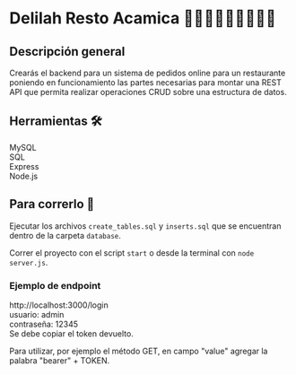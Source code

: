 # Delilah Resto Acamica 🍱🍕🍔🍟🌭🥗🥟🍣🍜

## Descripción general

Crearás el backend para un sistema de pedidos online para un restaurante poniendo en funcionamiento las partes necesarias para montar una REST API que permita realizar operaciones CRUD sobre una estructura de datos.

## Herramientas 🛠

MySQL <br/>
SQL <br/>
Express <br/>
Node.js <br/>

## Para correrlo 🚀

Ejecutar los archivos `create_tables.sql` y `inserts.sql` que se encuentran dentro de la carpeta `database`.

Correr el proyecto con el script `start` o desde la terminal con `node server.js`.

### Ejemplo de endpoint

http://localhost:3000/login <br/>
usuario: admin <br/>
contraseña: 12345 <br/>
Se debe copiar el token devuelto.

Para utilizar, por ejemplo el método GET, en campo "value" agregar la palabra "bearer" + TOKEN.
